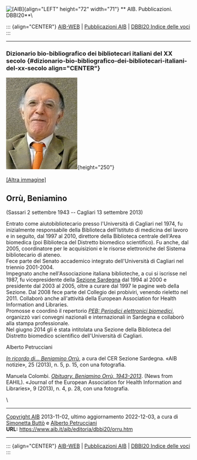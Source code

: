 ![\[AIB\]](/aib/wi/aibv72.gif){align="LEFT" height="72" width="71"}
** AIB. Pubblicazioni. DBBI20**\

::: {align="CENTER"}
[AIB-WEB](/) \| [Pubblicazioni AIB](/pubblicazioni/) \| [DBBI20 Indice
delle voci](dbbi20.htm)
:::

------------------------------------------------------------------------

### Dizionario bio-bibliografico dei bibliotecari italiani del XX secolo {#dizionario-bio-bibliografico-dei-bibliotecari-italiani-del-xx-secolo align="CENTER"}

![\[Ritratto\]](orru.jpg){height="250"}\
\
[\[Altra immagine\]](orru2.jpg)

## Orrù, Beniamino

(Sassari 2 settembre 1943 -- Cagliari 13 settembre 2013)

Entrato come aiutobibliotecario presso l\'Università di Cagliari nel
1974, fu inizialmente responsabile della Biblioteca dell\'Istituto di
medicina del lavoro e in seguito, dal 1997 al 2010, direttore della
Biblioteca centrale dell\'Area biomedica (poi Biblioteca del Distretto
biomedico scientifico). Fu anche, dal 2005, coordinatore per le
acquisizioni e le risorse elettroniche del Sistema bibliotecario di
ateneo.\
Fece parte del Senato accademico integrato dell\'Università di Cagliari
nel triennio 2001-2004.\
Impegnato anche nell\'Associazione italiana biblioteche, a cui si
iscrisse nel 1987, fu vicepresidente della [Sezione
Sardegna](/aib/stor/sezioni/sar.htm) dal 1994 al 2000 e presidente dal
2003 al 2005, oltre a curare dal 1997 le pagine web della Sezione. Dal
2008 fece parte del Collegio dei probiviri, venendo rieletto nel 2011.
Collaborò anche all\'attività della European Association for Health
Information and Libraries.\
Promosse e coordinò il repertorio [*PEB: Periodici elettronici
biomedici*](https://www.aib.it/progetti/peb/), organizzò vari convegni
nazionali e internazionali in Sardegna e collaborò alla stampa
professionale.\
Nel giugno 2014 gli è stata intitolata una Sezione della Biblioteca del
Distretto biomedico scientifico dell\'Università di Cagliari.

Alberto Petrucciani

[*In ricordo di\... Beniamino
Orrù*](https://www.aib.it/pubblicazioni-aib/aib-notizie/aib-notizie-2013-5/2013/38846-beniamino-orru/),
a cura del CER Sezione Sardegna. «AIB notizie», 25 (2013), n. 5, p. 15,
con una fotografia.

Manuela Colombi. [*Obituary, Beniamino Orrù,
1943-2013*](http://www.eahil.eu/journal/journal_2013_vol9_n4.pdf). (News
from EAHIL). «Journal of the European Association for Health Information
and Libraries», 9 (2013), n. 4, p. 28, con una fotografia.

\

------------------------------------------------------------------------

[Copyright AIB](/su-questo-sito/dichiarazione-di-copyright-aib-web/)
2013-11-02, ultimo aggiornamento 2022-12-03, a cura di [Simonetta
Buttò](/aib/redazione3.htm) e [Alberto
Petrucciani](/su-questo-sito/redazione-aib-web/)\
**URL:** https://www.aib.it/aib/editoria/dbbi20/orru.htm

------------------------------------------------------------------------

::: {align="CENTER"}
[AIB-WEB](/) \| [Pubblicazioni AIB](/pubblicazioni/) \| [DBBI20 Indice
delle voci](dbbi20.htm)
:::
